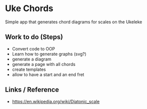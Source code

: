 # Uke Chords

Simple app that generates chord diagrams for scales on the Ukeleke

## Work to do (Steps)

- Convert code to OOP
- Learn how to generate graphs (svg?)
- generate a diagram
- generate a page with all chords
- create templates
- allow to have a start and an end fret


## Links / Reference

-  https://en.wikipedia.org/wiki/Diatonic_scale